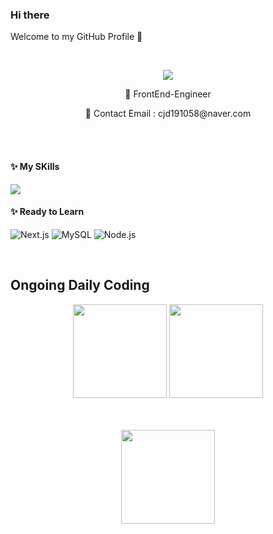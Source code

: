 
### Hi there

Welcome to my GitHub Profile 🌱

<br>

<p align="center">
 <img src="https://github.com/Emma-Hyejin/Emma-Hyejin/assets/110151638/adf971c5-5f35-412e-be76-d576e5992e0f"/>
</p>
<p align="center">🪼 FrontEnd-Engineer </p>
<p align="center">🪼 Contact 
    Email : cjd191058@naver.com </p>
 
<br>
<br>

#### ✨ My SKills
<img src="https://github.com/Emma-Hyejin/Emma-Hyejin/assets/110151638/7e5881a5-2688-4fc8-b1a9-ebcb8654725e" />


#### ✨ Ready to Learn
![Next.js](https://img.shields.io/badge/next.js-000000.svg?style=for-the-badge&logo=next.js&logoColor=%white)
![MySQL](https://img.shields.io/badge/-mysql-4479A1?style=for-the-badge&logo=mysql&logoColor=white)
![Node.js](https://img.shields.io/badge/-node.js-339933?style=for-the-badge&logo=node.js&logoColor=white)


<br/>

## Ongoing Daily Coding
<div align="center">
  <img style="height: 150px;" src="https://github-readme-stats.vercel.app/api?username=Emma-Hyejin&show_icons=true&theme=radical">
  <img style="height: 150px;" src="https://github-readme-stats.vercel.app/api/top-langs/?username=Emma-Hyejin&layout=compact&theme=radical"> 
</div>

<br>

<!--[![Ashutosh's github activity graph](https://github-readme-activity-graph.vercel.app/graph?username=Emma-Hyejin&theme=react-dark)](https://github.com/ashutosh00710/github-readme-activity-graph)-->

<br>

<p style="height: 150px;" align="center">
  <img style="height: 150px;" src="https://github-readme-activity-graph.vercel.app/graph?username=Emma-Hyejin&theme=react-dark)](https://github.com/ashutosh00710/github-readme-activity-graph">
</p>

<br>

<!--[![Solved.ac
프로필](http://mazassumnida.wtf/api/mini/generate_badge?boj=cjd191058)](https://solved.ac/cjd191058)-->



